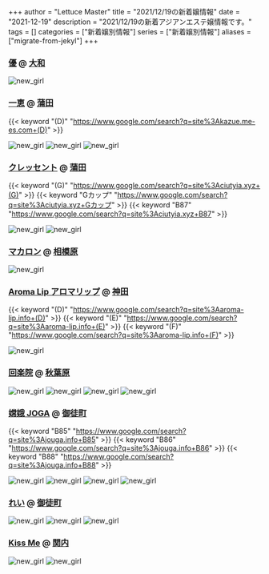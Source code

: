 +++
author = "Lettuce Master"
title = "2021/12/19の新着嬢情報"
date = "2021-12-19"
description = "2021/12/19の新着アジアンエステ嬢情報です。"
tags = []
categories = ["新着嬢別情報"]
series = ["新着嬢別情報"]
aliases = ["migrate-from-jekyl"]
+++
### [優](http://www.est-yu.work/) @ [大和](/post/yamato)


![new_girl](https://i.imgur.com/LvQQvj2.jpeg)
### [一恵](http://kazue.me-es.com/) @ [蒲田](/post/kamata)
{{< keyword "(D)" "https://www.google.com/search?q=site%3Akazue.me-es.com+(D)" >}} 

![new_girl](https://i.imgur.com/tJjt877.jpeg)
![new_girl](https://i.imgur.com/b0HpHii.jpeg)
![new_girl](https://i.imgur.com/Rh3xFko.jpeg)
### [クレッセント](http://ciutyia.xyz/) @ [蒲田](/post/kamata)
{{< keyword "(G)" "https://www.google.com/search?q=site%3Aciutyia.xyz+(G)" >}} {{< keyword "Gカップ" "https://www.google.com/search?q=site%3Aciutyia.xyz+Gカップ" >}} {{< keyword "B87" "https://www.google.com/search?q=site%3Aciutyia.xyz+B87" >}} 

![new_girl](https://i.imgur.com/VY6v6L0.jpeg)
![new_girl](https://i.imgur.com/8n7wr5N.jpeg)
### [マカロン](https://makaron.jpn.cm/) @ [相模原](/post/sagamihara)


![new_girl](https://makaron.jpn.cm/photos/202112/21121qa91212d.jpeg)
### [Aroma Lip アロマリップ](https://aroma-lip.info/) @ [神田](/post/kanda)
{{< keyword "(D)" "https://www.google.com/search?q=site%3Aaroma-lip.info+(D)" >}} {{< keyword "(E)" "https://www.google.com/search?q=site%3Aaroma-lip.info+(E)" >}} {{< keyword "(F)" "https://www.google.com/search?q=site%3Aaroma-lip.info+(F)" >}} 

![new_girl](https://aroma-lip.info/images/system.jpg)
### [回楽院](https://akihabara-mensesthe.com/) @ [秋葉原](/post/akihabara)


![new_girl](https://akihabara-mensesthe.com/room/room-s1.jpg)
![new_girl](https://akihabara-mensesthe.com/room/room-s2.jpg)
![new_girl](https://akihabara-mensesthe.com/room/room-s3.jpg)
![new_girl](https://akihabara-mensesthe.com/room/room-s4.jpg)
### [嫦娥 JOGA](https://jouga.info/) @ [御徒町](/post/okachimachi)
{{< keyword "B85" "https://www.google.com/search?q=site%3Ajouga.info+B85" >}} {{< keyword "B86" "https://www.google.com/search?q=site%3Ajouga.info+B86" >}} {{< keyword "B88" "https://www.google.com/search?q=site%3Ajouga.info+B88" >}} 

![new_girl](https://jouga.info/staffPhoto/s20210327040752.jpg)
![new_girl](https://jouga.info/staffPhoto/s20210327041944.jpg)
![new_girl](https://jouga.info/staffPhoto/s20210605180428.jpg)
![new_girl](https://jouga.info/staffPhoto/s20210720161259.jpg)
### [れい](https://massage-esthe.com/) @ [御徒町](/post/okachimachi)


![new_girl](https://massage-esthe.com/line/10min-coupon.png)
![new_girl](https://massage-esthe.com/line/shop_card10.jpg)
![new_girl](https://massage-esthe.com/line/shop_card5.jpg)
### [Kiss Me](http://angel-esthe.biz/) @ [関内](/post/kannai)


![new_girl](https://i.imgur.com/ouK378U.jpeg)
![new_girl](https://i.imgur.com/LjWQrDm.jpeg)
